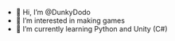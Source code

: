 - 👋 Hi, I’m @DunkyDodo
- 👀 I’m interested in making games
- 🌱 I’m currently learning Python and Unity (C#)

<!---
DunkyDodo/DunkyDodo is a ✨ special ✨ repository because its `README.md` (this file) appears on your GitHub profile.
You can click the Preview link to take a look at your changes.
--->
